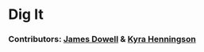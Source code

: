 # Dig It

### Contributors: [James Dowell](https://github.com/j-dowell) & [Kyra Henningson](https://github.com/k-henningson)
